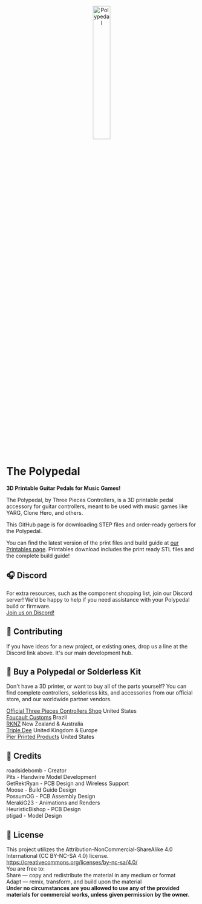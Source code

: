 <br/>
<div align="center">
<img src="https://i.imgur.com/tprsFqa.png" width="30%" alt="Polypedal">
</div>



# The Polypedal
**3D Printable Guitar Pedals for Music Games!**

The Polypedal, by Three Pieces Controllers, is a 3D printable pedal accessory for guitar controllers, meant to be used with music games like YARG, Clone Hero, and others.

This GitHub page is for downloading STEP files and order-ready gerbers for the Polypedal.
  
You can find the latest version of the print files and build guide at [our Printables page](https://www.printables.com/@roadsidebomb_368651/models). Printables download includes the print ready STL files and the complete build guide!

## 🎧 Discord 

For extra resources, such as the component shopping list, join our Discord server! We'd be happy to help if you need assistance with your Polypedal build or firmware.<br/>
[Join us on Discord!](https://discord.gg/2qrFx3mJ9F)

## 🔨 Contributing

If you have ideas for a new project, or existing ones, drop us a line at the Discord link above. It's our main development hub.

## 💸 Buy a Polypedal or Solderless Kit

Don't have a 3D printer, or want to buy all of the parts yourself?
You can find complete controllers, solderless kits, and accessories from our official store, and our worldwide partner vendors.

[Official Three Pieces Controllers Shop](https://threepieces.net/) United States<br/>
[Foucault Customs](https://foucaultcustoms.com.br/) Brazil<br /> 
[RKNZ](https://rknz.nz/ ) New Zealand & Australia<br /> 
[Triple Dee](https://tripledee.co.uk/) United Kingdom & Europe<br /> 
[Pier Printed Products](https://pierprintedproducts.myshopify.com/) United States<br /> 

## 🪪 Credits

roadsidebomb - Creator<br /> 
Pits - Handwire Model Development<br /> 
GetRektRyan - PCB Design and Wireless Support<br /> 
Moose - Build Guide Design<br /> 
PossumOG - PCB Assembly Design<br /> 
MerakiG23 - Animations and Renders<br /> 
HeuristicBishop - PCB Design<br /> 
ptigad - Model Design<br /> 

## 💎 License

This project utilizes the Attribution-NonCommercial-ShareAlike 4.0 International (CC BY-NC-SA 4.0) license.<br /> 
https://creativecommons.org/licenses/by-nc-sa/4.0/<br /> 
You are free to:<br /> 
Share — copy and redistribute the material in any medium or format<br /> 
Adapt — remix, transform, and build upon the material<br /> 
**Under no circumstances are you allowed to use any of the provided materials for commercial works, unless given permission by the owner.**
